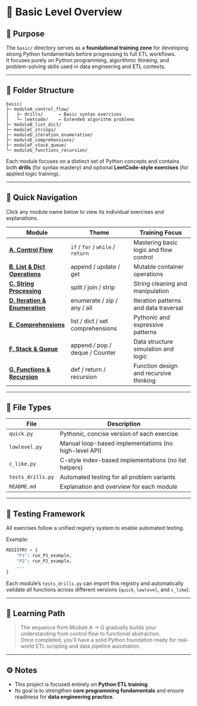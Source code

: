 # 🧭 Basic Level Overview

## 🎯 Purpose
The `basic/` directory serves as a **foundational training zone** for developing strong Python fundamentals before progressing to full ETL workflows.  
It focuses purely on Python programming, algorithmic thinking, and problem-solving skills used in data engineering and ETL contexts.

---

## 🧩 Folder Structure
```
basic/
├─ moduleA_control_flow/
│   ├─ drills/      ← Basic syntax exercises
│   └─ leetcode/    ← Extended algorithm problems
├─ moduleB_list_dict/
├─ moduleC_strings/
├─ moduleD_iteration_enumeration/
├─ moduleE_comprehensions/
├─ moduleF_stack_queue/
└─ moduleG_functions_recursion/
```

Each module focuses on a distinct set of Python concepts and contains both **drills** (for syntax mastery) and optional **LeetCode-style exercises** (for applied logic training).

---

## 📘 Quick Navigation
Click any module name below to view its individual exercises and explanations.

| Module | Theme | Training Focus |
|---------|--------|----------------|
| [**A. Control Flow**](moduleA_control_flow/drills/README.md) | `if` / `for` / `while` / `return` | Mastering basic logic and flow control |
| [**B. List & Dict Operations**](moduleB_list_dict/drills/README.md) | append / update / get | Mutable container operations |
| [**C. String Processing**](moduleC_strings/drills/README.md) | split / join / strip | String cleaning and manipulation |
| [**D. Iteration & Enumeration**](moduleD_iteration_enumeration/drills/README.md) | enumerate / zip / any / all | Iteration patterns and data traversal |
| [**E. Comprehensions**](moduleE_comprehensions/drills/README.md) | list / dict / set comprehensions | Pythonic and expressive patterns |
| [**F. Stack & Queue**](moduleF_stack_queue/drills/README.md) | append / pop / deque / Counter | Data structure simulation and logic |
| [**G. Functions & Recursion**](moduleG_functions_recursion/drills/README.md) | def / return / recursion | Function design and recursive thinking |

---

## 🧩 File Types
| File | Description |
|------|--------------|
| `quick.py` | Pythonic, concise version of each exercise |
| `lowlevel.py` | Manual loop-based implementations (no high-level API) |
| `c_like.py` | C-style index-based implementations (no list helpers) |
| `tests_drills.py` | Automated testing for all problem variants |
| `README.md` | Explanation and overview for each module |

---

## 🧪 Testing Framework
All exercises follow a unified registry system to enable automated testing.

Example:
```python
REGISTRY = {
    "P1": run_P1_example,
    "P2": run_P2_example,
    ...
}
```

Each module’s `tests_drills.py` can import this registry and automatically validate all functions across different versions (`quick`, `lowlevel`, and `c_like`).

---

## 🧭 Learning Path
> The sequence from Module A → G gradually builds your understanding from control flow to functional abstraction.  
> Once completed, you’ll have a solid Python foundation ready for real-world ETL scripting and data pipeline automation.

---

## ⚙️ Notes
- This project is focused entirely on **Python ETL training**.  
- Its goal is to strengthen **core programming fundamentals** and ensure readiness for **data engineering practice**.

